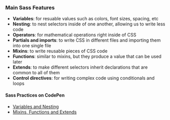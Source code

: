 ### Main Sass Features
- **Variables**: for resuable values such as colors, font sizes, spacing, etc
- **Nesting**: to nest selectors inside of one another, allowing us to write less code
- **Operators**: for mathematical operations right inside of CSS
- **Partials and imports**: to write CSS in different files and importing them into one single file
- **Mixins**: to write reusable pieces of CSS code
- **Functions**: similar to mixins, but they produce a value that can be used later
- **Extends**: to make different selectors inherit declarations that are common to all of them
- **Control directives**: for writing complex code using conditionals and loops 

#### Sass Practices on CodePen
- [Variables and Nesting](https://codepen.io/liaowow/pen/MWjgbxo?editors=1100)
- [Mixins, Functions and Extends](https://codepen.io/liaowow/pen/zYKYERZ?editors=1100)